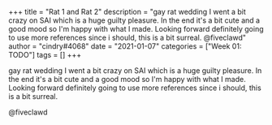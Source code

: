 +++
title = "Rat 1 and Rat 2"
description = "gay rat wedding I went a bit crazy on SAI which is a huge guilty pleasure. In the end it's a bit cute and a good mood so I'm happy with what I made. Looking forward definitely going to use more references since i should, this is a bit surreal.  @fiveclawd"
author = "cindry#4068"
date = "2021-01-07"
categories = ["Week 01: TODO"]
tags = []
+++

gay rat wedding
I went a bit crazy on SAI which is a huge guilty pleasure. In the end it's a bit cute and a good mood so I'm happy with what I made. Looking forward definitely going to use more references since i should, this is a bit surreal.

@fiveclawd
